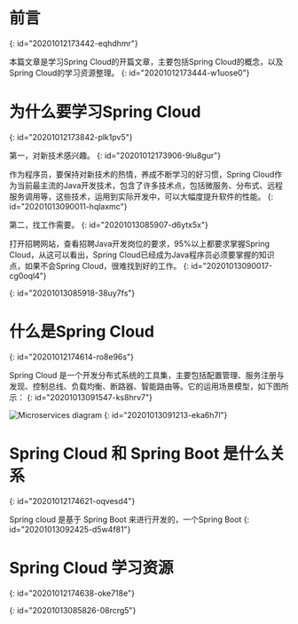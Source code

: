 # 前言
{: id="20201012173442-eqhdhmr"}

本篇文章是学习Spring Cloud的开篇文章，主要包括Spring Cloud的概念，以及Spring Cloud的学习资源整理。
{: id="20201012173444-w1uose0"}

# 为什么要学习Spring Cloud
{: id="20201012173842-plk1pv5"}

第一，对新技术感兴趣。
{: id="20201012173906-9lu8gur"}

作为程序员，要保持对新技术的热情，养成不断学习的好习惯，Spring Cloud作为当前最主流的Java开发技术，包含了许多技术点，包括微服务、分布式、远程服务调用等，这些技术，运用到实际开发中，可以大幅度提升软件的性能。
{: id="20201013090011-hqlaxmc"}

第二，找工作需要。
{: id="20201013085907-d6ytx5x"}

打开招聘网站，查看招聘Java开发岗位的要求，95%以上都要求掌握Spring Cloud，从这可以看出，Spring Cloud已经成为Java程序员必须要掌握的知识点，如果不会Spring Cloud，很难找到好的工作。
{: id="20201013090017-cg0oql4"}

{: id="20201013085918-38uy7fs"}

# 什么是Spring Cloud
{: id="20201012174614-ro8e96s"}

Spring Cloud 是一个开发分布式系统的工具集，主要包括配置管理、服务注册与发现、控制总线、负载均衡、断路器、智能路由等。它的运用场景模型，如下图所示：
{: id="20201013091547-ks8hrv7"}

![Microservices diagram](https://spring.io/images/diagram-microservices-88e01c7d34c688cb49556435c130d352.svg)
{: id="20201013091213-eka6h7l"}

# Spring Cloud 和 Spring Boot 是什么关系
{: id="20201012174621-oqvesd4"}

Spring cloud 是基于 Spring Boot 来进行开发的，一个Spring Boot
{: id="20201013092425-d5w4f81"}

# Spring Cloud 学习资源
{: id="20201012174638-oke718e"}

{: id="20201013085826-08rcrg5"}
